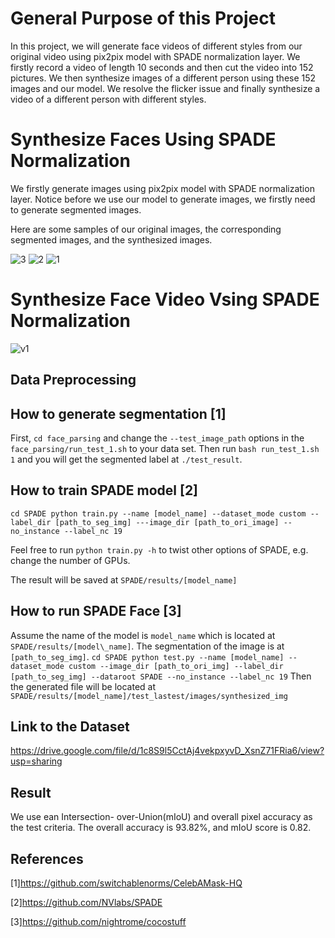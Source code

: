# General Purpose of this Project

In this project, we will generate face videos of different styles from our original video using pix2pix model with SPADE normalization layer. We firstly record a video of length 10 seconds and then cut the video into 152 pictures. We then synthesize images of a different person using these 152 images and our model. We resolve the flicker issue and finally synthesize a video of a different person with different styles. 

# Synthesize Faces Using SPADE Normalization
We firstly generate images using pix2pix model with SPADE normalization layer. Notice before we use our model to generate images, we firstly need to generate segmented images.

Here are some samples of our original images, the corresponding segmented images, and the synthesized images. 

![3](https://user-images.githubusercontent.com/53350479/63068878-d65fce00-bee2-11e9-89d3-97f0540cde8d.jpg)
![2](https://user-images.githubusercontent.com/53350479/63068879-d65fce00-bee2-11e9-8edc-fe953c19d70e.jpg)
![1](https://user-images.githubusercontent.com/53350479/63068880-d65fce00-bee2-11e9-9a52-c21de869b4a2.jpg)


# Synthesize Face Video Vsing SPADE Normalization
![v1](https://user-images.githubusercontent.com/53350479/63070079-ab2bad80-bee7-11e9-8ecc-c3ee33929d31.gif)
## Data Preprocessing

## How to generate segmentation [1]

First,
`
cd face_parsing
`
and change the `--test_image_path` options in the `face_parsing/run_test_1.sh` to your data set. Then run
`
bash run_test_1.sh 1
`
and you will get the segmented label at `./test_result`.

## How to train SPADE model [2]
`
cd SPADE
python train.py --name [model_name] --dataset_mode custom --label_dir [path_to_seg_img] ---image_dir [path_to_ori_image] --no_instance --label_nc 19
`

Feel free to run `python train.py -h` to twist other options of SPADE, e.g. change the number of GPUs.

The result will be saved at `SPADE/results/[model_name]`

## How to run SPADE Face [3]
Assume the name of the model is `model_name` which is located at `SPADE/results/[model\_name]`. The segmentation of the image is at `[path_to_seg_img]`.
`
cd SPADE
python test.py --name [model_name] --dataset_mode custom --image_dir [path_to_ori_img] --label_dir [path_to_seg_img] --dataroot SPADE --no_instance --label_nc 19
`
Then the generated file will be located at `SPADE/results/[model_name]/test_lastest/images/synthesized_img`

## Link to the Dataset
https://drive.google.com/file/d/1c8S9l5CctAj4vekpxyvD_XsnZ71FRia6/view?usp=sharing

## Result
We use ean Intersection- over-Union(mIoU) and overall pixel accuracy as the test criteria. The overall accuracy is 93.82%, and mIoU score is 0.82.   

## References
[1]https://github.com/switchablenorms/CelebAMask-HQ

[2]https://github.com/NVlabs/SPADE

[3]https://github.com/nightrome/cocostuff
